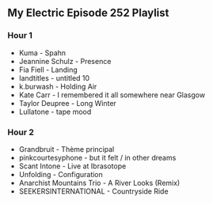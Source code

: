 ## My Electric Episode 252 Playlist

### Hour 1

* Kuma - Spahn
* Jeannine Schulz - Presence
* Fia Fiell - Landing
* landtitles - untitled 10
* k.burwash - Holding Air
* Kate Carr - I remembered it all somewhere near Glasgow
* Taylor Deupree - Long Winter
* Lullatone - tape mood

### Hour 2

* Grandbruit - Thème principal
* pinkcourtesyphone - but it felt / in other dreams
* Scant Intone - Live at Ibrasotope
* Unfolding - Configuration
* Anarchist Mountains Trio - A River Looks (Remix)
* SEEKERSINTERNATIONAL - Countryside Ride
